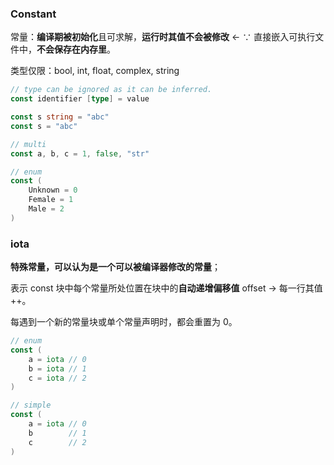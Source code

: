 ### Constant

常量：**编译期被初始化**且可求解，**运行时其值不会被修改** ← ∵ 直接嵌入可执行文件中，**不会保存在内存里**。

类型仅限：bool, int, float, complex, string

```go
// type can be ignored as it can be inferred.
const identifier [type] = value

const s string = "abc"
const s = "abc"

// multi
const a, b, c = 1, false, "str"
```

```go
// enum
const (
    Unknown = 0
    Female = 1
    Male = 2
)
```

### iota

**特殊常量，可以认为是一个可以被编译器修改的常量**；

表示 const 块中每个常量所处位置在块中的**自动递增偏移值** offset → 每一行其值 ++。

每遇到一个新的常量块或单个常量声明时，都会重置为 0。

```go
// enum
const (
    a = iota // 0
    b = iota // 1
    c = iota // 2
)

// simple
const (
    a = iota // 0
    b        // 1 
    c        // 2
)
```



